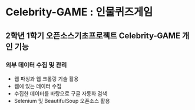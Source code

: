 # Celebrity-GAME : 인물퀴즈게임
## 2학년 1학기 오픈소스기초프로젝트 Celebrity-GAME 개인 기능
### 외부 데이터 수집 및 관리
- 웹 파싱과 웹 크롤링 기술 활용
- 웹에 있는 데이터 수집
- 수집한 데이터를 바탕으로 구글 자동화 검색
- Selenium 및 BeautifulSoup 오픈소스 활용
